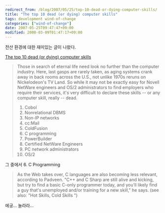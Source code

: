 ```yaml
---
redirect_from: /blog/2007/05/25/top-10-dead-or-dying-computer-skills/
title: "The top 10 dead (or dying) computer skills"
tags: development wind-of-change
categories: ["wind-of-change"]
date: 2007-05-25T09:47:47+09:00
modified: 2008-03-09T01:47:17+09:00
---
```

전산 환경에 대한 재미있는 글이 나왔다.  
  
[The top 10 dead (or dying) computer skills](http://www.computerworld.com/action/article.do?command=printArticleBasic&articleId=9020942)

> Those in search of eternal life need look no further than the computer industry. Here, last gasps are rarely taken, as aging systems crank away in back rooms across the U.S., not unlike 1970s reruns on Nickelodeon's TV Land. So while it may not be exactly easy for Novell NetWare engineers and OS/2 administrators to find employers who require their services, it's very difficult to declare these skills -- or any computer skill, really -- dead.  
>   
> 1. Cobol  
> 2. Nonrelational DBMS  
> 3. Non-IP networks  
> 4. cc:Mail  
> 5. ColdFusion  
> 6. C programming  
> 7. PowerBuilder  
> 8. Certified NetWare Engineers  
> 9. PC network administrators  
> 10. OS/2  

그 중에서 6. C Programming  

> As the Web takes over, C languages are also becoming less relevant, according to Padveen. "C++ and C Sharp are still alive and kicking, but try to find a basic C-only programmer today, and you'll likely find a guy that's unemployed and/or training for a new skill," he says. (see also: "Hot Skills, Cold Skills ")

에궁... 놀라라...  
